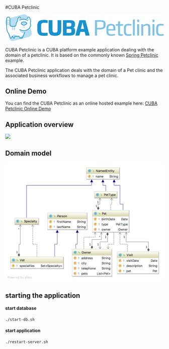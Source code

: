 
#CUBA Petclinic

<p align="center">
  <img src="https://github.com/cuba-platform/cuba-petclinic/blob/master/modules/web/themes/hover/branding/petclinic_logo_full.png"/>
</p>


CUBA Petclinic is a CUBA platform example application dealing with the domain of a petclinic. It is based on the commonly known [Spring Petclinic](https://github.com/spring-projects/spring-petclinic) example.

The CUBA Petclinic application deals with the domain of a Pet clinic and the associated business workflows to manage a pet clinic.

## Online Demo

You can find the CUBA Petclinic as an online hosted example here: [CUBA Petclinic Online Demo](https://demo4.cuba-platform.com/petclinic)


## Application overview

<a href="https://raw.githubusercontent.com/cuba-platform/cuba-petclinic/master/img/cuba-petclinic-overview.gif"><img src="https://raw.githubusercontent.com/cuba-platform/cuba-petclinic/master/img/login-screen.png"/></a>


## Domain model


![CUBA Petclinic Domain model](https://github.com/cuba-platform/cuba-petclinic/blob/master/img/domain-model.png)


## starting the application

#### start database
```
./start-db.sh
```

#### start application
```
./restart-server.sh
```


